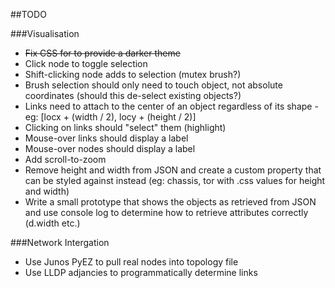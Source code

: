 ##TODO

###Visualisation

* ~~Fix CSS for to provide a darker theme~~
* Click node to toggle selection
* Shift-clicking node adds to selection (mutex brush?)
* Brush selection should only need to touch object, not absolute coordinates (should this de-select existing objects?)
* Links need to attach to the center of an object regardless of its shape - eg: [locx + (width / 2), locy + (height / 2)]
* Clicking on links should "select" them (highlight)
* Mouse-over links should display a label
* Mouse-over nodes should display a label
* Add scroll-to-zoom
* Remove height and width from JSON and create a custom property that can be styled against instead (eg: chassis, tor with .css values for height and width)
* Write a small prototype that shows the objects as retrieved from JSON and use console log to determine how to retrieve attributes correctly (d.width etc.)


###Network Intergation

* Use Junos PyEZ to pull real nodes into topology file
* Use LLDP adjancies to programmatically determine links
